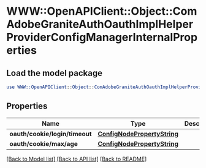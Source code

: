 # WWW::OpenAPIClient::Object::ComAdobeGraniteAuthOauthImplHelperProviderConfigManagerInternalProperties

## Load the model package
```perl
use WWW::OpenAPIClient::Object::ComAdobeGraniteAuthOauthImplHelperProviderConfigManagerInternalProperties;
```

## Properties
Name | Type | Description | Notes
------------ | ------------- | ------------- | -------------
**oauth/cookie/login/timeout** | [**ConfigNodePropertyString**](ConfigNodePropertyString.md) |  | [optional] 
**oauth/cookie/max/age** | [**ConfigNodePropertyString**](ConfigNodePropertyString.md) |  | [optional] 

[[Back to Model list]](../README.md#documentation-for-models) [[Back to API list]](../README.md#documentation-for-api-endpoints) [[Back to README]](../README.md)


